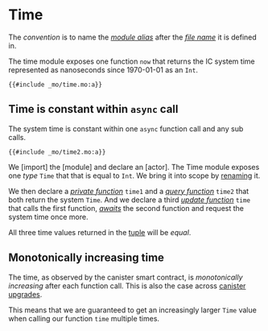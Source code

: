 # Time

The _convention_ is to name the [_module alias_](/common-programming-concepts/modules.html#type-imports-and-renaming) after the [_file name_](/common-programming-concepts/modules.html#type-imports-and-renaming) it is defined in.

The time module exposes one function `now` that returns the IC system time represented as nanoseconds since 1970-01-01 as an `Int`.

```motoko, run
{{#include _mo/time.mo:a}}
```

## Time is constant within `async` call

The system time is constant within one `async` function call and any sub calls.

```motoko, run
{{#include _mo/time2.mo:a}}
```

We [import] the [module] and declare an [actor]. The Time module exposes one _type_ `Time` that that is equal to `Int`. We bring it into scope by [renaming](/common-programming-concepts/modules.html#type-imports-and-renaming) it.

We then declare a [_private function_](/common-programming-concepts/functions.html) `time1` and a [_query function_](/internet-computer-programming-concepts/actors.html#public-shared-query) `time2` that both return the system `Time`. And we declare a third [_update function_](/internet-computer-programming-concepts/actors.html#public-shared-update) `time` that calls the first function, [_awaits_](/advanced-concepts/async-programming.html) the second function and request the system time once more.

All three time values returned in the [tuple](/common-programming-concepts/types/tuples.html) will be _equal_.

## Monotonically increasing time

The time, as observed by the canister smart contract, is _monotonically increasing_ after each function call. This is also the case across [canister upgrades](/book/internet-computer-programming-concepts/basic-memory-persistence/upgrades.html).

This means that we are guaranteed to get an increasingly larger `Time` value when calling our function `time` multiple times.
